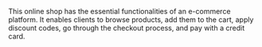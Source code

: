 This online shop has the essential functionalities of an e-commerce platform. 
It enables clients to browse products, add them to the cart, apply discount codes, go through the checkout process, and pay with a credit card.
